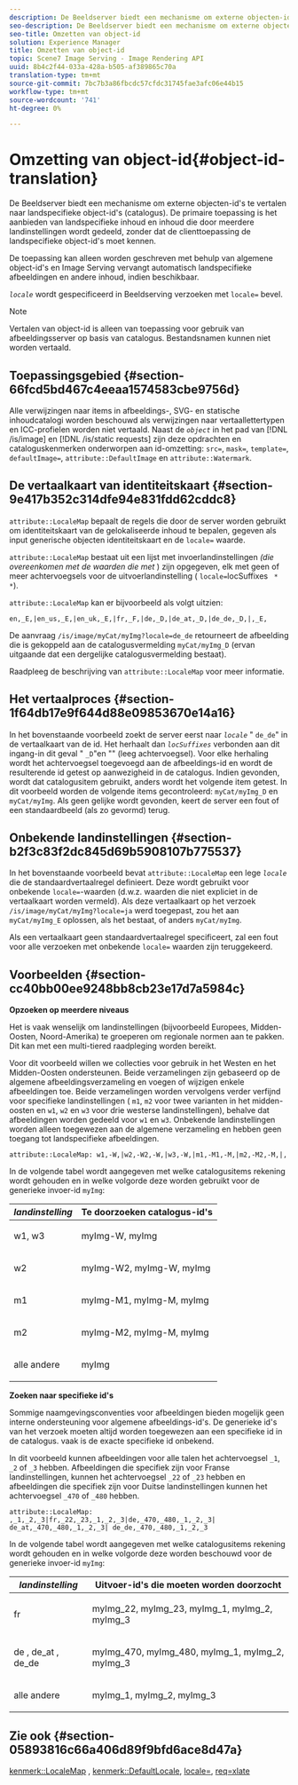 ```yaml
---
description: De Beeldserver biedt een mechanisme om externe objecten-id's te vertalen naar landspecifieke object-id's (catalogus). De primaire toepassing is het aanbieden van landspecifieke inhoud en inhoud die door meerdere landinstellingen wordt gedeeld, zonder dat de clienttoepassing de landspecifieke object-id's moet kennen.
seo-description: De Beeldserver biedt een mechanisme om externe objecten-id's te vertalen naar landspecifieke object-id's (catalogus). De primaire toepassing is het aanbieden van landspecifieke inhoud en inhoud die door meerdere landinstellingen wordt gedeeld, zonder dat de clienttoepassing de landspecifieke object-id's moet kennen.
seo-title: Omzetten van object-id
solution: Experience Manager
title: Omzetten van object-id
topic: Scene7 Image Serving - Image Rendering API
uuid: 8b4c2f44-033a-428a-b505-af389865c70a
translation-type: tm+mt
source-git-commit: 7bc7b3a86fbcdc57cfdc31745fae3afc06e44b15
workflow-type: tm+mt
source-wordcount: '741'
ht-degree: 0%

---
```



# Omzetting van object-id{#object-id-translation}

De Beeldserver biedt een mechanisme om externe objecten-id&#39;s te vertalen naar landspecifieke object-id&#39;s (catalogus). De primaire toepassing is het aanbieden van landspecifieke inhoud en inhoud die door meerdere landinstellingen wordt gedeeld, zonder dat de clienttoepassing de landspecifieke object-id&#39;s moet kennen.

De toepassing kan alleen worden geschreven met behulp van algemene object-id&#39;s en Image Serving vervangt automatisch landspecifieke afbeeldingen en andere inhoud, indien beschikbaar.

*`locale`* wordt gespecificeerd in Beeldserving verzoeken met `locale=` bevel.

>[!NOTE]
>
>Vertalen van object-id is alleen van toepassing voor gebruik van afbeeldingsserver op basis van catalogus. Bestandsnamen kunnen niet worden vertaald.

## Toepassingsgebied {#section-66fcd5bd467c4eeaa1574583cbe9756d}

Alle verwijzingen naar items in afbeeldings-, SVG- en statische inhoudcatalogi worden beschouwd als verwijzingen naar vertaallettertypen en ICC-profielen worden niet vertaald. Naast de *`object`* in het pad van [!DNL /is/image] en [!DNL /is/static requests] zijn deze opdrachten en cataloguskenmerken onderworpen aan id-omzetting: `src=`, `mask=`, `template=`, `defaultImage=`, `attribute::DefaultImage` en `attribute::Watermark`.

## De vertaalkaart van identiteitskaart {#section-9e417b352c314dfe94e831fdd62cddc8}

`attribute::LocaleMap` bepaalt de regels die door de server worden gebruikt om identiteitskaart van de gelokaliseerde inhoud te bepalen, gegeven als input generische objecten identiteitskaart en de  `locale=` waarde.

`attribute::LocaleMap` bestaat uit een lijst met invoerlandinstellingen *(die overeenkomen met de waarden die met* ) zijn opgegeven, elk met geen of meer achtervoegsels voor de uitvoerlandinstelling (  `locale=`locSuffixes ` *` `*`).

`attribute::LocaleMap` kan er bijvoorbeeld als volgt uitzien:

`en,_E,|en_us,_E,|en_uk,_E,|fr,_F,|de,_D,|de_at,_D,|de_de,_D,|,_E,`

De aanvraag `/is/image/myCat/myImg?locale=de_de` retourneert de afbeelding die is gekoppeld aan de catalogusvermelding `myCat/myImg_D` (ervan uitgaande dat een dergelijke catalogusvermelding bestaat).

Raadpleeg de beschrijving van `attribute::LocaleMap` voor meer informatie.

## Het vertaalproces {#section-1f64db17e9f644d88e09853670e14a16}

In het bovenstaande voorbeeld zoekt de server eerst naar *`locale`* &quot; `de_de`&quot; in de vertaalkaart van de id. Het herhaalt dan *`locSuffixes`* verbonden aan dit ingang-in dit geval &quot; `_D`&quot;en &quot;&quot; (leeg achtervoegsel). Voor elke herhaling wordt het achtervoegsel toegevoegd aan de afbeeldings-id en wordt de resulterende id getest op aanwezigheid in de catalogus. Indien gevonden, wordt dat catalogusitem gebruikt, anders wordt het volgende item getest. In dit voorbeeld worden de volgende items gecontroleerd: `myCat/myImg_D` en `myCat/myImg`. Als geen gelijke wordt gevonden, keert de server een fout of een standaardbeeld (als zo gevormd) terug.

## Onbekende landinstellingen {#section-b2f3c83f2dc845d69b5908107b775537}

In het bovenstaande voorbeeld bevat `attribute::LocaleMap` een lege *`locale`* die de standaardvertaalregel definieert. Deze wordt gebruikt voor onbekende `locale=`-waarden (d.w.z. waarden die niet expliciet in de vertaalkaart worden vermeld). Als deze vertaalkaart op het verzoek `/is/image/myCat/myImg?locale=ja` werd toegepast, zou het aan `myCat/myImg_E` oplossen, als het bestaat, of anders `myCat/myImg`.

Als een vertaalkaart geen standaardvertaalregel specificeert, zal een fout voor alle verzoeken met onbekende `locale=` waarden zijn teruggekeerd.

## Voorbeelden {#section-cc40bb00ee9248bb8cb23e17d7a5984c}

**Opzoeken op meerdere niveaus**

Het is vaak wenselijk om landinstellingen (bijvoorbeeld Europees, Midden-Oosten, Noord-Amerika) te groeperen om regionale normen aan te pakken. Dit kan met een multi-tiered raadpleging worden bereikt.

Voor dit voorbeeld willen we collecties voor gebruik in het Westen en het Midden-Oosten ondersteunen. Beide verzamelingen zijn gebaseerd op de algemene afbeeldingsverzameling en voegen of wijzigen enkele afbeeldingen toe. Beide verzamelingen worden vervolgens verder verfijnd voor specifieke landinstellingen ( `m1`, `m2` voor twee varianten in het midden-oosten en `w1`, `w2` en `w3` voor drie westerse landinstellingen), behalve dat afbeeldingen worden gedeeld voor `w1` en `w3`. Onbekende landinstellingen worden alleen toegewezen aan de algemene verzameling en hebben geen toegang tot landspecifieke afbeeldingen.

`attribute::LocaleMap: w1,-W,|w2,-W2,-W,|w3,-W,|m1,-M1,-M,|m2,-M2,-M,|,`

In de volgende tabel wordt aangegeven met welke catalogusitems rekening wordt gehouden en in welke volgorde deze worden gebruikt voor de generieke invoer-id `myImg`:

<table id="table_97EB13E3DB9B48D3A4184D5ECC8E9F86"> 
 <thead> 
  <tr> 
   <th class="entry"> <b> <i>landinstelling</i> </b> </th> 
   <th class="entry"> <b>Te doorzoeken catalogus-id's</b> </th> 
  </tr> 
 </thead>
 <tbody> 
  <tr> 
   <td> <p> <span class="codeph"> w1, w3  </span> </p> </td> 
   <td> <p> <span class="codeph"> myImg-W, myImg  </span> </p> </td> 
  </tr> 
  <tr> 
   <td> <p> <span class="codeph"> w2  </span> </p> </td> 
   <td> <p> <span class="codeph"> myImg-W2, myImg-W, myImg  </span> </p> </td> 
  </tr> 
  <tr> 
   <td> <p> <span class="codeph"> m1  </span> </p> </td> 
   <td> <p> <span class="codeph"> myImg-M1, myImg-M, myImg  </span> </p> </td> 
  </tr> 
  <tr> 
   <td> <p> <span class="codeph"> m2  </span> </p> </td> 
   <td> <p> <span class="codeph"> myImg-M2, myImg-M, myImg  </span> </p> </td> 
  </tr> 
  <tr> 
   <td> <p>alle andere </p> </td> 
   <td> <p> <span class="codeph"> myImg  </span> </p> </td> 
  </tr> 
 </tbody> 
</table>

**Zoeken naar specifieke id&#39;s**

Sommige naamgevingsconventies voor afbeeldingen bieden mogelijk geen interne ondersteuning voor algemene afbeeldings-id&#39;s. De generieke id&#39;s van het verzoek moeten altijd worden toegewezen aan een specifieke id in de catalogus. vaak is de exacte specifieke id onbekend.

In dit voorbeeld kunnen afbeeldingen voor alle talen het achtervoegsel `_1`, `_2` of `_3` hebben. Afbeeldingen die specifiek zijn voor Franse landinstellingen, kunnen het achtervoegsel `_22` of `_23` hebben en afbeeldingen die specifiek zijn voor Duitse landinstellingen kunnen het achtervoegsel `_470` of `_480` hebben.

`attribute::LocaleMap: ,_1,_2,_3|fr,_22,_23,_1,_2,_3|de,_470,_480,_1,_2,_3| de_at,_470,_480,_1,_2,_3| de_de,_470,_480,_1,_2,_3`

In de volgende tabel wordt aangegeven met welke catalogusitems rekening wordt gehouden en in welke volgorde deze worden beschouwd voor de generieke invoer-id `myImg`:

<table id="table_A7EE4AA0F1C24284B83CC4B40622D24F"> 
 <thead> 
  <tr> 
   <th class="entry"> <b> <i>landinstelling</i> </b> </th> 
   <th class="entry"> <b>Uitvoer-id's die moeten worden doorzocht</b> </th> 
  </tr> 
 </thead>
 <tbody> 
  <tr> 
   <td> <p> <span class="codeph"> fr  </span> </p> </td> 
   <td> <p> <span class="codeph"> myImg_22, myImg_23, myImg_1, myImg_2, myImg_3  </span> </p> </td> 
  </tr> 
  <tr> 
   <td> <p> <span class="codeph"> de  </span>,  <span class="codeph"> de_at  </span>,  <span class="codeph"> de_de  </span> </p> </td> 
   <td> <p> <span class="codeph"> myImg_470, myImg_480, myImg_1, myImg_2, myImg_3  </span> </p> </td> 
  </tr> 
  <tr> 
   <td> <p>alle andere </p> </td> 
   <td> <p> <span class="codeph"> myImg_1, myImg_2, myImg_3  </span> </p> </td> 
  </tr> 
 </tbody> 
</table>

## Zie ook {#section-05893816c66a406d89f9bfd6ace8d47a}

[kenmerk::LocaleMap](../../../../../is-api/image-catalog/image-serving-api-ref/c-image-catalog-reference/c-attributes-reference/r-localemap.md#reference-49bbf598f8ea47c3a563755cef306318) ,  [kenmerk::DefaultLocale](../../../../../is-api/image-catalog/image-serving-api-ref/c-image-catalog-reference/c-attributes-reference/r-defaultlocale.md#reference-69462ad9923f464f80c2c012342a6b6b),  [locale=](../../../../../is-api/http-ref/image-serving-api-ref/c-http-protocol-reference/c-command-reference/r-locale.md#reference-8a846b2fbc004a12821b956ed3b25cfb),  [req=xlate](../../../../../is-api/http-ref/image-serving-api-ref/c-http-protocol-reference/c-command-reference/r-req/r-req.md#reference-907cdb4a97034db7ad94695f25552e76)
